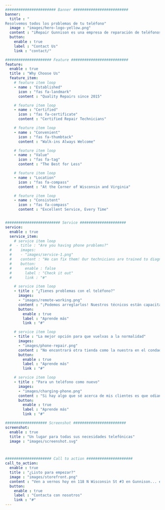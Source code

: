 ```yaml
---
####################### Banner #########################
banner:
  title : "
Resolvemos todos los problemas de tu teléfono"
  image : "images/hero-logo-yellow.png"
  content : "iRepair Gunnison es una empresa de reparación de teléfonos de propiedad y operación familiar. Compramos, vendemos y reparamos todo tipo de teléfonos!"
  button:
    enable : true
    label : "Contact Us"
    link : "contact/"

##################### Feature ##########################
feature:
  enable : true
  title : "Why Choose Us"
  feature_item:
    # feature item loop
    - name : "Established"
      icon : "fas fa-landmark"
      content : "Quality Repairs since 2015"

    # feature item loop
    - name : "Certified"
      icon : "fas fa-certificate"
      content : "Certified Repair Technicians"

    # feature item loop
    - name : "Convenient"
      icon : "fas fa-thumbtack"
      content : "Walk-ins Always Welcome"

    # feature item loop
    - name : "Value"
      icon : "fas fa-tag"
      content : "The Best for Less"

    # feature item loop
    - name : "Location"
      icon : "fas fa-compass"
      content : "At the Corner of Wisconsin and Virginia"

    # feature item loop
    - name : "Consistent"
      icon : "fas fa-compass"
      content : "Excellent Service, Every Time"


######################### Service #####################
service:
  enable : true
  service_item:
    # service item loop
  #  - title : "Are you having phone problems?"
  #    images:
  #    - "images/service-1.png"
  #    content : "We can fix them! Our technicians are trained to diagnose and repair any problem your phone might have. Whether it’s a cracked screen, water damage, or just general wear and tear, we can help. We also buy used phones for cash so if you don’t want to wait for repairs, we will give you money right away. It doesn’t get much easier than that!"
  #    button:
  #      enable : false
  #      label : "Check it out"
  #      link : "#"

    # service item loop
    - title : "¿Tienes problemas con el teléfono?"
      images:
      - "images/remote-working.png"
      content : "¡Podemos arreglarlos! Nuestros técnicos están capacitados para diagnosticar y reparar cualquier problema que pueda tener su teléfono. Ya sea que se trate de una pantalla rota, daños por agua o simplemente desgaste general, podemos ayudarlo. También compramos teléfonos usados ​​en efectivo, por lo que si no quiere esperar a que lo reparen, le daremos dinero de inmediato. ¡No hay nada más fácil que eso!"
      button:
        enable : true
        label : "Aprende más"
        link : "#"

    # service item loop
    - title : "La mejor opción para que vuelvas a la normalidad"
      images:
      - "images/phone-repair.png"
      content : "No encontrará otra tienda como la nuestra en el condado de Gunnison: nuestra empresa familiar es el mejor lugar para ir cuando necesita reparar o reemplazar algo relacionado con dispositivos móviles. ¡Con más de 10 años de experiencia en la industria, nuestro equipo lo ha visto y solucionado todo! Así que visítenos hoy para un servicio rápido a un precio asequible."
      button:
        enable : true
        label : "Aprende más"
        link : "#"

    # service item loop
    - title : "Para un teléfono como nuevo"
      images:
      - "images/charging-phone.png"
      content : "Si hay algo que sé acerca de mis clientes es que odian perder el tiempo con sus teléfonos celulares que no funcionan correctamente, por lo que hacemos todo lo posible para asegurarnos de que su dispositivo vuelva a funcionar lo antes posible sin ningún problema de su parte. . Eso es lo que hace que iRepair Gunnison sea diferente de todos los demás: ¡nos preocupamos por hacer las cosas rápidamente y al mismo tiempo mantener una mano de obra de alta calidad en cada paso del camino!"
      button:
        enable : true
        label : "Aprende más"
        link : "#"

################### Screenshot ########################
screenshot:
  enable : true
  title : "Un lugar para todas sus necesidades telefónicas"
  image : "images/screenshot.svg"



##################### Call to action #####################
call_to_action:
  enable : true
  title : "¿Listo para empezar?"
  image : "images/storefront.png"
  content : "Ven a vernos hoy en 118 N Wisconsin St #3 en Gunnison... estaremos listos para que vuelvas a la normalidad."
  button:
    enable : true
    label : "Contacta con nosotros"
    link : "#"
---
```


